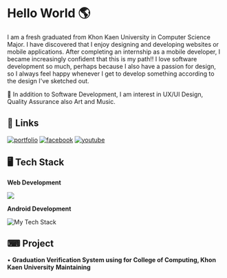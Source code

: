 
# Hello World 🌎 

I am a fresh graduated from Khon Kaen University in Computer Science Major. I have discovered that I enjoy designing and developing websites or mobile applications. After completing an internship as a mobile developer, I became increasingly confident that this is my path!! I love software development so much, perhaps because I also have a passion for design, so I always feel happy whenever I get to develop something according to the design I've sketched out.

🎈 In addition to Software Development, I am interest in UX/UI Design, Quality Assurance also Art and Music.



## 🔗 Links
[![portfolio](https://img.shields.io/badge/portfolio_2023-000?style=for-the-badge&logo=ko-fi&logoColor=white)](https://terraexrth.github.io/)
[![facebook](https://img.shields.io/badge/facebook-1877F2?style=for-the-badge&logo=facebook&logoColor=white)](https://www.facebook.com/jrchjirapat/)
[![youtube](https://img.shields.io/badge/youtube-FF0000?style=for-the-badge&logo=youtube&logoColor=white)](https://www.youtube.com/channel/UCw1UQFNbBOVZu089MIuGgLg)

## 🖥 Tech Stack
**Web Development**

![  ](https://github-readme-tech-stack.vercel.app/api/cards?title=++&align=center&showBorder=false&lineCount=2&hideBg=true&hideTitle=true&line1=react%2Creact%2C1eaeec%3Bmui%2CMaterial+UI%2C0b3cf2%3Bbootstrap%2Cbootstrap%2C9c0cf7%3Bhtml5%2Chtml%2Ced7070%3B&line2=node.js%2CNode.js%2C15ff1a%3Bexpress%2Cexpress%2Cffffff%3Bmongodb%2CMongodb%2C00ff0f%3BFirebase%2Cfirebase%2Cff4200%3B)

**Android Development**

![My Tech Stack](https://github-readme-tech-stack.vercel.app/api/cards?showBorder=false&lineCount=1&hideBg=true&hideTitle=true&line1=kotlin%2Ckotlin%2C0890ff%3BAndroid%2CAndroid+Studio%2C007503%3Breact%2CReact+Native%2C0053ff%3BExpo%2Cexpo%2Cffffff%3B)

## ⌨ Project

• **Graduation Verification System using for College of Computing, Khon Kaen University**  **Maintaining**
